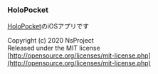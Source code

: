 ### HoloPocket ###
[HoloPocket](https://hololive.vtubervideo.net/)のiOSアプリです


Copyright (c) 2020 NsProject  
Released under the MIT license  
[http://opensource.org/licenses/mit-license.php](http://opensource.org/licenses/mit-license.php)
